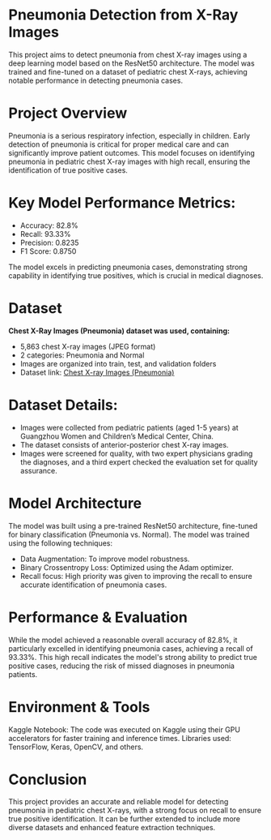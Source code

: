# Pneumonia Detection from X-Ray Images

This project aims to detect pneumonia from chest X-ray images using a deep learning model based on the ResNet50 architecture. The model was trained and fine-tuned on a dataset of pediatric chest X-rays, achieving notable performance in detecting pneumonia cases.

# Project Overview

Pneumonia is a serious respiratory infection, especially in children. Early detection of pneumonia is critical for proper medical care and can significantly improve patient outcomes. This model focuses on identifying pneumonia in pediatric chest X-ray images with high recall, ensuring the identification of true positive cases.

# Key Model Performance Metrics:

* Accuracy: 82.8%
* Recall: 93.33%
* Precision: 0.8235
* F1 Score: 0.8750

The model excels in predicting pneumonia cases, demonstrating strong capability in identifying true positives, which is crucial in medical diagnoses.

# Dataset

**Chest X-Ray Images (Pneumonia) dataset was used, containing:**

* 5,863 chest X-ray images (JPEG format)
* 2 categories: Pneumonia and Normal
* Images are organized into train, test, and validation folders
* Dataset link: [Chest X-ray Images (Pneumonia)](https://www.kaggle.com/datasets/paultimothymooney/chest-xray-pneumonia)

# Dataset Details:

* Images were collected from pediatric patients (aged 1-5 years) at Guangzhou Women and Children’s Medical Center, China.
* The dataset consists of anterior-posterior chest X-ray images.
* Images were screened for quality, with two expert physicians grading the diagnoses, and a third expert checked the evaluation set for quality assurance.

# Model Architecture

The model was built using a pre-trained ResNet50 architecture, fine-tuned for binary classification (Pneumonia vs. Normal). The model was trained using the following techniques:

* Data Augmentation: To improve model robustness.
* Binary Crossentropy Loss: Optimized using the Adam optimizer.
* Recall focus: High priority was given to improving the recall to ensure accurate identification of pneumonia cases.

# Performance & Evaluation

While the model achieved a reasonable overall accuracy of 82.8%, it particularly excelled in identifying pneumonia cases, achieving a recall of 93.33%. This high recall indicates the model's strong ability to predict true positive cases, reducing the risk of missed diagnoses in pneumonia patients.

# Environment & Tools

Kaggle Notebook: The code was executed on Kaggle using their GPU accelerators for faster training and inference times.
Libraries used: TensorFlow, Keras, OpenCV, and others.

# Conclusion

This project provides an accurate and reliable model for detecting pneumonia in pediatric chest X-rays, with a strong focus on recall to ensure true positive identification. It can be further extended to include more diverse datasets and enhanced feature extraction techniques.

